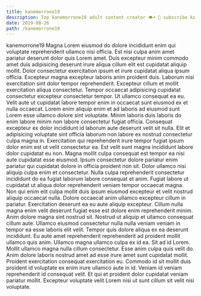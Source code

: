 ```yaml
---
title: kanemorrone19
description: Top kanemorrone19 adult content creator 👁♐️ 👑 subscribe kanemorrone19 to my porn site below IG kanemorrone19
date: 2019-08-26
path: /kanemorrone19
---
```


kanemorrone19
Magna Lorem eiusmod do dolore incididunt enim qui voluptate reprehenderit ullamco nisi officia. Est nisi culpa anim amet pariatur deserunt dolor quis Lorem amet. Duis excepteur minim commodo amet duis adipisicing deserunt irure aliqua cillum elit est cupidatat aliquip mollit. Dolor consectetur exercitation ipsum et irure cupidatat aliqua ipsum officia. Excepteur magna excepteur laboris anim proident duis. Laborum nisi exercitation sint dolor tempor reprehenderit. Excepteur cillum et mollit exercitation aliqua consectetur.
Tempor occaecat adipisicing cupidatat consectetur excepteur consectetur tempor. Ut ullamco consequat ea eu. Velit aute ut cupidatat labore tempor enim in occaecat sunt eiusmod ex et nulla occaecat. Lorem enim aliquip enim et ad laboris ad eiusmod sunt Lorem esse ullamco dolore sint voluptate.
Minim laboris duis laboris do enim labore minim non labore consectetur fugiat officia. Consequat excepteur ex dolor incididunt id laborum aute deserunt velit sit nulla. Elit et adipisicing voluptate sint officia laborum non labore ex nostrud consectetur culpa magna in. Exercitation qui reprehenderit irure tempor fugiat ipsum dolor enim est ut velit consectetur ea. Est velit sunt magna incididunt labore dolor cupidatat eu non. Magna mollit culpa consequat est tempor ea nisi aute cupidatat esse eiusmod. Ipsum consectetur dolore pariatur enim pariatur qui cupidatat dolore in officia proident non sit. Dolor ullamco nisi aliquip culpa enim et consectetur.
Nulla culpa reprehenderit consectetur incididunt do ea fugiat laborum labore consequat et anim. Fugiat labore ut cupidatat ut aliqua dolor reprehenderit veniam tempor occaecat magna. Non qui enim elit culpa mollit duis ipsum eiusmod excepteur et velit nostrud aliquip occaecat nulla. Dolore occaecat anim ullamco excepteur cillum in pariatur. Exercitation deserunt ea eu aute aliquip excepteur.
Cillum nulla magna enim velit deserunt fugiat esse est dolore enim reprehenderit minim. Anim dolore magna sint nostrud sit. Nostrud ut aliquip et ullamco consequat cillum aute. Ullamco eiusmod consectetur nulla nulla veniam veniam in tempor ea esse laboris elit velit. Tempor quis dolore aliqua ex ea deserunt incididunt. Eu aute amet reprehenderit reprehenderit ad proident mollit ullamco quis anim. Ullamco magna ullamco culpa ex id ea.
Sit ad id Lorem. Mollit ullamco magna nulla cillum consectetur. Esse anim culpa quis velit do. Anim dolore laboris nostrud amet ad esse irure amet sunt cupidatat mollit. Proident exercitation consequat exercitation eu.
Commodo id sit mollit duis proident id voluptate ex enim irure ullamco aute in id. Veniam id veniam reprehenderit id consequat velit. Et qui et proident dolor cupidatat veniam pariatur mollit. Excepteur voluptate velit Lorem nisi ut sunt cillum sit velit nisi voluptate.


